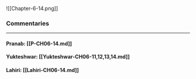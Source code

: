 ![[Chapter-6-14.png]]

### Commentaries

---

#### Pranab: [[P-CH06-14.md]]

#### Yukteshwar: [[Yukteshwar-CH06-11,12,13,14.md]]

#### Lahiri: [[Lahiri-CH06-14.md]]
